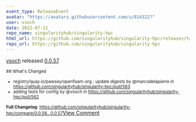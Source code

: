 ```yaml
---
event_type: ReleaseEvent
avatar: "https://avatars.githubusercontent.com/u/814322?"
user: vsoch
date: 2022-07-11
repo_name: singularityhub/singularity-hpc
html_url: https://github.com/singularityhub/singularity-hpc/releases/tag/0.0.57
repo_url: https://github.com/singularityhub/singularity-hpc
---
```


<a href='https://github.com/vsoch' target='_blank'>vsoch</a> released <a href='https://github.com/singularityhub/singularity-hpc/releases/tag/0.0.57' target='_blank'>0.0.57</a>.

<small>## What's Changed
* registry/quay.io/pawsey/openfoam-org : update digests by @marcodelapierre in https://github.com/singularityhub/singularity-hpc/pull/563
* adding tests for config by @vsoch in https://github.com/singularityhub/singularity-hpc/pull/562


**Full Changelog**: https://github.com/singularityhub/singularity-hpc/compare/0.0.56...0.0.57</small><a href='https://github.com/singularityhub/singularity-hpc/releases/tag/0.0.57' target='_blank'>View Comment</a>